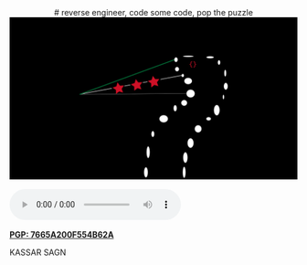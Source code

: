 <div style="text-align:center"><body># reverse engineer, code some code, pop the puzzle</body></div>

<div style="text-align:center"><img src="logo.jpeg" /></div>

![](21Savage-BankAccount.mp3)

[**PGP: 7665A200F554B62A**](https://keybase.io/tjkr0wn/pgp_keys.asc)

KASSAR SAGN
